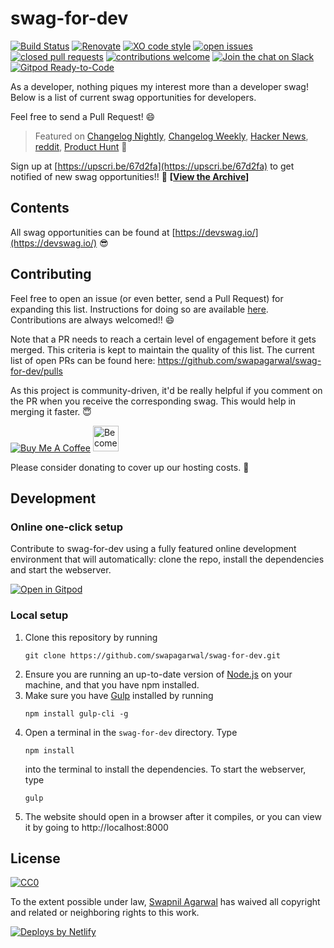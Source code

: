 # swag-for-dev

[![Build Status](https://github.com/swapagarwal/swag-for-dev/workflows/All%20the%20CI/badge.svg)](https://github.com/swapagarwal/swag-for-dev/actions)
[![Renovate](https://badges.renovateapi.com/github/swapagarwal/swag-for-dev)](https://renovatebot.com/)
[![XO code style](https://img.shields.io/badge/code_style-XO-5ed9c7.svg)](https://github.com/xojs/xo)
[![open issues](https://img.shields.io/github/issues/swapagarwal/swag-for-dev.svg)](https://github.com/swapagarwal/swag-for-dev/issues?q=is%3Aopen+is%3Aissue)
[![closed pull requests](https://img.shields.io/github/issues-pr-closed/swapagarwal/swag-for-dev.svg)](htps://github.com/swapagarwal/swag-for-dev/pulls?q=is%3Apr+is%3Aclosed)
[![contributions welcome](https://img.shields.io/badge/contributions-welcome-brightgreen.svg)](https://github.com/swapagarwal/swag-for-dev/fork)
[![Join the chat on Slack](https://img.shields.io/badge/chat-on%20slack-E01563.svg)](https://join.slack.com/t/swagfordev/shared_invite/zt-6ecwtoap-QR1sl1782xTCiGzBnSJt3g)
[![Gitpod Ready-to-Code](https://img.shields.io/badge/Gitpod-Ready--to--Code-blue?logo=gitpod)](https://gitpod.io/from-referrer/)

As a developer, nothing piques my interest more than a developer swag! Below is a list of current swag opportunities for developers.

Feel free to send a Pull Request! 😄

> Featured on [Changelog Nightly](http://nightly.changelog.com/2018/02/18/), [Changelog Weekly](http://email.changelog.com/t/t-675F8F9C3E9A6D8E2540EF23F30FEDED), [Hacker News](https://news.ycombinator.com/item?id=16407484), [reddit](https://www.reddit.com/r/coolgithubprojects/comments/7ygd5n/as_a_developer_nothing_piques_my_interest_as_much/), [Product Hunt](https://www.producthunt.com/posts/swag-for-dev) 🦄

Sign up at [https://upscri.be/67d2fa](https://upscri.be/67d2fa) to get notified of new swag opportunities!! 💯
**[[View the Archive](https://us17.campaign-archive.com/home?u=87012cca117582a64dec3ca39&id=212af2e954)]**

## Contents

All swag opportunities can be found at [https://devswag.io/](https://devswag.io/) 😎

## Contributing

Feel free to open an issue (or even better, send a Pull Request) for expanding this list. Instructions for doing so are available [here](https://github.com/swapagarwal/swag-for-dev/blob/master/CONTRIBUTING.md#how-do-i-add-a-swag-opportunity). Contributions are always welcomed!! 😄

Note that a PR needs to reach a certain level of engagement before it gets merged. This criteria is kept to maintain the quality of this list. The current list of open PRs can be found here: https://github.com/swapagarwal/swag-for-dev/pulls

As this project is community-driven, it'd be really helpful if you comment on the PR when you receive the corresponding swag. This would help in merging it faster. 😇

<a href="https://www.buymeacoffee.com/swap" target="_blank"><img src="https://www.buymeacoffee.com/assets/img/custom_images/orange_img.png" alt="Buy Me A Coffee" style="height: auto !important;width: auto !important;" ></a>
<a href="https://www.patreon.com/bePatron?u=7999565" target="_blank"><img src="https://c5.patreon.com/external/logo/become_a_patron_button.png" alt="Become a Patron!" height="41"></a>

Please consider donating to cover up our hosting costs. 🙏

## Development

### Online one-click setup

Contribute to swag-for-dev using a fully featured online development environment that will automatically: clone the repo, install the dependencies and start the webserver.

[![Open in Gitpod](https://gitpod.io/button/open-in-gitpod.svg)](https://gitpod.io/from-referrer/)

### Local setup

1. Clone this repository by running
    ```
    git clone https://github.com/swapagarwal/swag-for-dev.git
    ```
1. Ensure you are running an up-to-date version of [Node.js](https://nodejs.org/en/download/package-manager/) on your machine, and that you have npm installed.
1. Make sure you have [Gulp](https://gulpjs.org/getting-started.html) installed by running
    ```
    npm install gulp-cli -g
    ```
1. Open a terminal in the `swag-for-dev` directory. Type
    ```
    npm install
    ```
    into the terminal to install the dependencies. To start the webserver, type
    ```
    gulp
    ```
1. The website should open in a browser after it compiles, or you can view it by going to http://localhost:8000

## License

[![CC0](http://mirrors.creativecommons.org/presskit/buttons/88x31/svg/cc-zero.svg)](https://creativecommons.org/publicdomain/zero/1.0/)

To the extent possible under law, [Swapnil Agarwal](http://swapnil.net) has waived all copyright and related or neighboring rights to this work.

<a href="https://www.netlify.com">
    <img src="https://www.netlify.com/img/global/badges/netlify-color-accent.svg" alt="Deploys by Netlify" />
</a>
